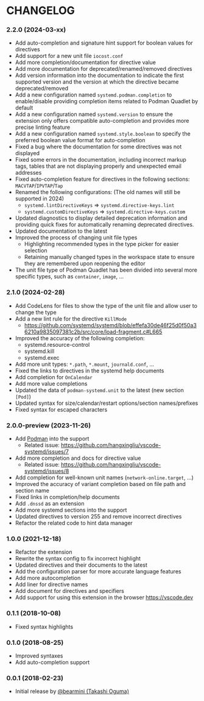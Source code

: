 # CHANGELOG

### 2.2.0 (2024-03-xx)

- Add auto-completion and signature hint support for boolean values for directives
- Add support for a new unit file `iocost.conf`
- Add more completion/documentation for directive value
- Add more documentation for deprecated/renamed/removed directives
- Add version information into the documentation to indicate the first supported version and the version at which the directive became deprecated/removed
- Add a new configuration named `systemd.podman.completion` to enable/disable providing completion items related to Podman Quadlet by default
- Add a new configuration named `systemd.version` to ensure the extension only offers compatible auto-completion and provides more precise linting feature
- Add a new configuration named `systemd.style.boolean` to specify the preferred boolean value format for auto-completion
- Fixed a bug where the documentation for some directives was not displayed
- Fixed some errors in the documentation, including incorrect markup tags, tables that are not 
displaying properly and unexpected email addresses
- Fixed auto-completion feature for directives in the following sections: `MACVTAP`/`IPVTAP`/`Tap`
- Renamed the following configurations: (The old names will still be supported in 2024)
    - `systemd.lintDirectiveKeys` => `systemd.directive-keys.lint`
    - `systemd.customDirectiveKeys` => `systemd.directive-keys.custom`
- Updated diagnostics to display detailed deprecation information and providing quick fixes for automatically renaming deprecated directives.
- Updated documentation to the latest
- Improved the process of changing unit file types
    - Highlighting recommended types in the type picker for easier selection
    - Retaining manually changed types in the workspace state to ensure they are remembered upon reopening the editor
- The unit file type of Podman Quadlet has been divided into several more specific types, such as `container`, `image`, ...


### 2.1.0 (2024-02-28)

- Add CodeLens for files to show the type of the unit file and allow user to change the type
- Add a new lint rule for the directive `KillMode`
    - <https://github.com/systemd/systemd/blob/effefa30de46f25d0f50a36210a9835097381c2b/src/core/load-fragment.c#L665>
- Improved the accuracy of the following completion:
    - systemd.resource-control
    - systemd.kill
    - systemd.exec
- Add more unit types: `*.path`, `*.mount`, `journald.conf`, ...
- Fixed the links to directives in the systemd help documents
- Add completion for `OnCalendar`
- Add more value completions
- Updated the data of `podman-systemd.unit` to the latest (new section `[Pod]`)
- Updated syntax for size/calendar/restart options/section names/prefixes
- Fixed syntax for escaped characters

### 2.0.0-preview (2023-11-26)

- Add [Podman](https://docs.podman.io/en/latest/markdown/podman-systemd.unit.5.html) into the support
    - Related issue: <https://github.com/hangxingliu/vscode-systemd/issues/7>
- Add more completion and docs for directive value 
    - Related issue: <https://github.com/hangxingliu/vscode-systemd/issues/8>
- Add completion for well-known unit names (`network-online.target`, ...)
- Improved the accuracy of variant completion based on file path and section name
- Fixed links in completion/help documents
- Add `.dnssd` as an extension
- Add more systemd sections into the support
- Updated directives to version 255 and remove incorrect directives
- Refactor the related code to hint data manager

### 1.0.0 (2021-12-18)

- Refactor the extension
- Rewrite the syntax config to fix incorrect highlight
- Updated directives and their documents to the latest
- Add the configuration parser for more accurate language features
- Add more autocompletion
- Add liner for directive names
- Add document for directives and specifiers
- Add support for using this extension in the browser <https://vscode.dev>

### 0.1.1 (2018-10-08)

- Fixed syntax highlights

### 0.1.0 (2018-08-25)

- Improved syntaxes
- Add auto-completion support

### 0.0.1 (2018-02-23)

- Initial release by [@bearmini (Takashi Oguma)](https://github.com/bearmini)
